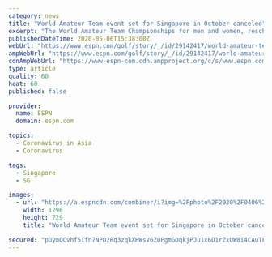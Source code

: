 ```yaml
---
category: news
title: "World Amateur Team event set for Singapore in October canceled"
excerpt: "The World Amateur Team Championships for men and women, rescheduled for October in Singapore after social unrest Hong Kong made it untenable in February, has been now been canceled amid the coronavirus pandemic."
publishedDateTime: 2020-05-06T15:38:00Z
webUrl: "https://www.espn.com/golf/story/_/id/29142417/world-amateur-team-event-set-singapore-october-canceled"
ampWebUrl: "https://www.espn.com/golf/story/_/id/29142417/world-amateur-team-event-set-singapore-october-canceled?platform=amp"
cdnAmpWebUrl: "https://www-espn-com.cdn.ampproject.org/c/s/www.espn.com/golf/story/_/id/29142417/world-amateur-team-event-set-singapore-october-canceled?platform=amp"
type: article
quality: 60
heat: 60
published: false

provider:
  name: ESPN
  domain: espn.com

topics:
  - Coronavirus in Asia
  - Coronavirus

tags:
  - Singapore
  - SG

images:
  - url: "https://a.espncdn.com/combiner/i?img=%2Fphoto%2F2020%2F0406%2Fr686680_1296x729_16%2D9.jpg"
    width: 1296
    height: 729
    title: "World Amateur Team event set for Singapore in October canceled"

secured: "puymQCvhf5Ifn7NPD2Rq3zqkXHWsV6ZUPgmGDqkjPJu1x6D1rZxUW8i4CAuTFEm7aEqa8GBR4PzHaHDfV7HbBx6trZbNsSl2gzlDaJUR8lkG+Thk7A54maK5vyOVQdGqE5eG0R9pIVKFupj5kHCH+m+DhgjZNYW+/SpLJCHQEhbVMSjQAgOb8ojKrvpD0//cdcpCduq9MMjRbOBv9lSnMNOeZ/PrUKx7gAKRFh8EmolIgo5dRcjRPC6EIEYP6RUq7QSwV81NZcsaS4ZCDosvwJRkLmXr3fJag+LuGcw7xgUT0JcxKLQmZtwl7I/Y2a0r;Ew50aqIZvSfxLf1GFtGJZA=="
---
```



